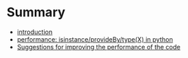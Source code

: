 # Summary

* [introduction](README.md)
* [performance: isinstance/provideBy/type(X) in python](pfm_type_ins.md)
* [Suggestions for improving the performance of the code](performance_suggestions.md)